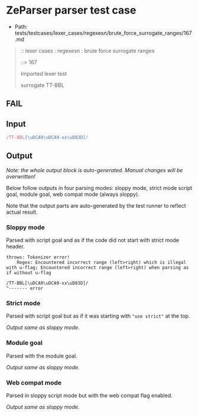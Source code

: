 # ZeParser parser test case

- Path: tests/testcases/lexer_cases/regexesn/brute_force_surrogate_ranges/167.md

> :: lexer cases : regexesn : brute force surrogate ranges
>
> ::> 167
>
> Imported lexer test
>
> surrogate TT-BBL

## FAIL

## Input

`````js
/TT-BBL[\uDCA9\uDCA9-xx\uD83D]/
`````

## Output

_Note: the whole output block is auto-generated. Manual changes will be overwritten!_

Below follow outputs in four parsing modes: sloppy mode, strict mode script goal, module goal, web compat mode (always sloppy).

Note that the output parts are auto-generated by the test runner to reflect actual result.

### Sloppy mode

Parsed with script goal and as if the code did not start with strict mode header.

`````
throws: Tokenizer error!
    Regex: Encountered incorrect range (left>right) which is illegal with u-flag; Encountered incorrect range (left>right) when parsing as if without u-flag

/TT-BBL[\uDCA9\uDCA9-xx\uD83D]/
^------- error
`````

### Strict mode

Parsed with script goal but as if it was starting with `"use strict"` at the top.

_Output same as sloppy mode._

### Module goal

Parsed with the module goal.

_Output same as sloppy mode._

### Web compat mode

Parsed in sloppy script mode but with the web compat flag enabled.

_Output same as sloppy mode._
